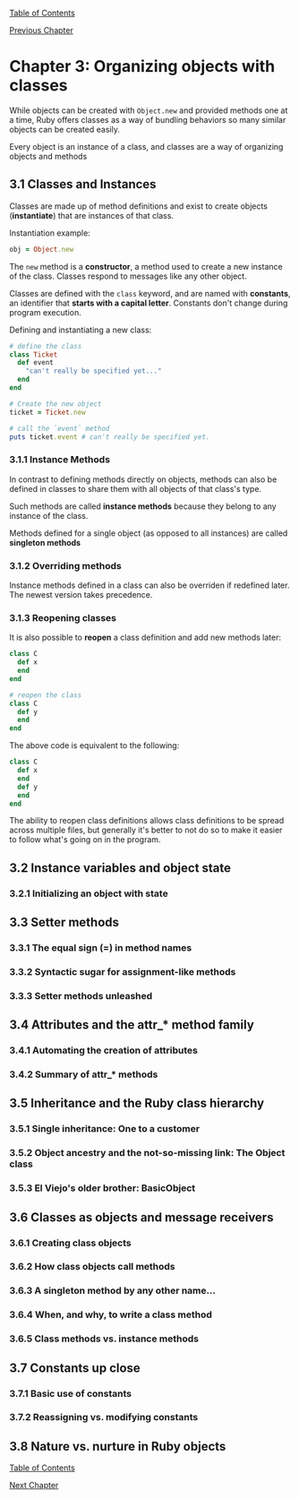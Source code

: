 [Table of Contents](_toc.md)

[Previous Chapter](ch2.md)

# Chapter 3: Organizing objects with classes #
While objects can be created with `Object.new` and provided methods one at a
time, Ruby offers classes as a way of bundling behaviors so many similar objects
can be created easily.

Every object is an instance of a class, and classes are a way of organizing
objects and methods

## 3.1 Classes and Instances ##
Classes are made up of method definitions and exist to create objects
(**instantiate**) that are instances of that class.

Instantiation example:
```ruby
obj = Object.new
```

The `new` method is a **constructor**, a method used to create a new instance
of the class.  Classes respond to messages like any other object.

Classes are defined with the `class` keyword, and are named with **constants**,
an identifier that **starts with a capital letter**.  Constants don't change
during program execution.

Defining and instantiating a new class:
```ruby
# define the class
class Ticket
  def event
    "can't really be specified yet..."
  end
end

# Create the new object
ticket = Ticket.new

# call the `event` method
puts ticket.event # can't really be specified yet.
```

### 3.1.1 Instance Methods ###
In contrast to defining methods directly on objects, methods can also be defined
in classes to share them with all objects of that class's type.

Such methods are called **instance methods** because they belong to any instance
of the class.

Methods defined for a single object (as opposed to all instances) are called
**singleton methods**

### 3.1.2 Overriding methods ###
Instance methods defined in a class can also be overriden if redefined later.
The newest version takes precedence.

### 3.1.3 Reopening classes ###
It is also possible to **reopen** a class definition and add new methods later:
```ruby
class C
  def x
  end
end

# reopen the class
class C
  def y
  end
end
```

The above code is equivalent to the following:
```ruby
class C
  def x
  end
  def y
  end
end
```

The ability to reopen class definitions allows class definitions to be spread
across multiple files, but generally it's better to not do so to make it easier
to follow what's going on in the program.

## 3.2 Instance variables and object state ##

### 3.2.1 Initializing an object with state ###

## 3.3 Setter methods ##

### 3.3.1 The equal sign (=) in method names ###

### 3.3.2 Syntactic sugar for assignment-like methods ###

### 3.3.3 Setter methods unleashed ###

## 3.4 Attributes and the attr_* method family ##

### 3.4.1 Automating the creation of attributes ###

### 3.4.2 Summary of attr_* methods ###

## 3.5 Inheritance and the Ruby class hierarchy ##

### 3.5.1 Single inheritance: One to a customer ###

### 3.5.2 Object ancestry and the not-so-missing link: The Object class ###

### 3.5.3 El Viejo's older brother: BasicObject ###

## 3.6 Classes as objects and message receivers ##

### 3.6.1 Creating class objects ###

### 3.6.2 How class objects call methods ###

### 3.6.3 A singleton method by any other name... ###

### 3.6.4 When, and why, to write a class method ###

### 3.6.5 Class methods vs. instance methods ###

## 3.7 Constants up close ##

### 3.7.1 Basic use of constants ###

### 3.7.2 Reassigning vs. modifying constants ###

## 3.8 Nature vs. nurture in Ruby objects ##

[Table of Contents](_toc.md)

[Next Chapter](ch4.md)
